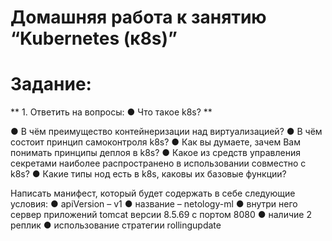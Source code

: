 # Домашняя работа к занятию “Kubernetes (к8s)”

# Задание:
** 1. Ответить на вопросы: 
● Что такое k8s? ** 


● В чём преимущество контейнеризации над виртуализацией? ● В чём состоит принцип самоконтроля k8s? ● Как вы думаете, зачем Вам понимать принципы деплоя в k8s? ● Какое из средств управления секретами наиболее распространено в использовании совместно с k8s? ● Какие типы нод есть в k8s, каковы их базовые функции?

Написать манифест, который будет содержать в себе следующие условия: ● apiVersion – v1 ● название – netology-ml ● внутри него сервер приложений tomcat версии 8.5.69 с портом 8080 ● наличие 2 реплик ● использование стратегии rollingupdate
